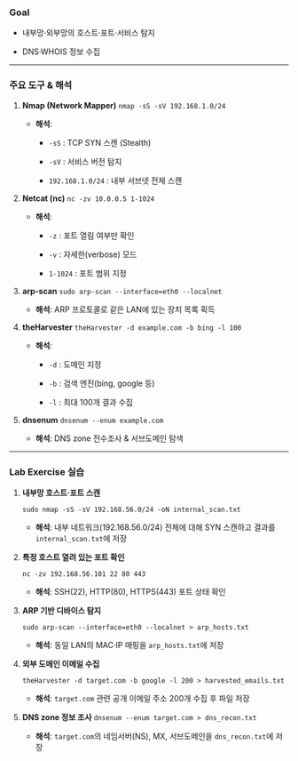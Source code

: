 ### Goal

- 내부망·외부망의 호스트·포트·서비스 탐지
    
- DNS·WHOIS 정보 수집
    

---

### 주요 도구 & 해석

1. **Nmap (Network Mapper)**
        `nmap -sS -sV 192.168.1.0/24`
        
    - **해석**:
        
        - `-sS` : TCP SYN 스캔 (Stealth)
            
        - `-sV` : 서비스 버전 탐지
            
        - `192.168.1.0/24` : 내부 서브넷 전체 스캔
            
2. **Netcat (nc)**
        `nc -zv 10.0.0.5 1-1024`
        
    - **해석**:
        
        - `-z` : 포트 열림 여부만 확인
            
        - `-v` : 자세한(verbose) 모드
            
        - `1-1024` : 포트 범위 지정
            
3. **arp-scan**
        `sudo arp-scan --interface=eth0 --localnet`
        
    - **해석**: ARP 프로토콜로 같은 LAN에 있는 장치 목록 획득
        
4. **theHarvester**
        `theHarvester -d example.com -b bing -l 100`
        
    - **해석**:
        
        - `-d` : 도메인 지정
            
        - `-b` : 검색 엔진(bing, google 등)
            
        - `-l` : 최대 100개 결과 수집
            
5. **dnsenum**
        `dnsenum --enum example.com`
        
    - **해석**: DNS zone 전수조사 & 서브도메인 탐색
        

---

### Lab Exercise 실습

1. **내부망 호스트·포트 스캔**
 
    `sudo nmap -sS -sV 192.168.56.0/24 -oN internal_scan.txt`
    
    - **해석**: 내부 네트워크(192.168.56.0/24) 전체에 대해 SYN 스캔하고 결과를 `internal_scan.txt`에 저장
        
2. **특정 호스트 열려 있는 포트 확인**
    
    `nc -zv 192.168.56.101 22 80 443`
    
    - **해석**: SSH(22), HTTP(80), HTTPS(443) 포트 상태 확인
        
3. **ARP 기반 디바이스 탐지**
    
    `sudo arp-scan --interface=eth0 --localnet > arp_hosts.txt`
    
    - **해석**: 동일 LAN의 MAC·IP 매핑을 `arp_hosts.txt`에 저장
        
4. **외부 도메인 이메일 수집**
    
    `theHarvester -d target.com -b google -l 200 > harvested_emails.txt`
    
    - **해석**: `target.com` 관련 공개 이메일 주소 200개 수집 후 파일 저장
        
5. **DNS zone 정보 조사**
    `dnsenum --enum target.com > dns_recon.txt`
    
    - **해석**: `target.com`의 네임서버(NS), MX, 서브도메인을 `dns_recon.txt`에 저장
